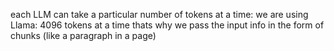 each LLM can take a particular number of tokens at a time:
we are using Llama: 4096 tokens at a time
thats why we pass the input info in the form of chunks (like a paragraph in a page)
